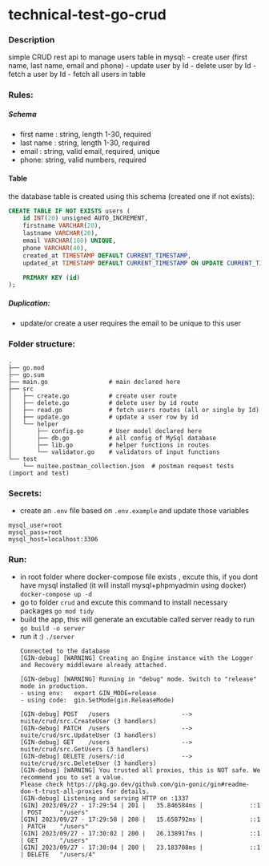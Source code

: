 # technical-test-go-crud

### Description
simple CRUD rest api to manage users table in mysql:
    - create user (first name, last name, email and phone)
    - update user by Id
    - delete user by Id
    - fetch a user by Id
    - fetch all users in table

### Rules:
##### Schema
- first name : string, length 1-30, required
- last name : string, length 1-30, required
- email : string, valid email, required, unique
- phone: string, valid numbers, required
#### Table
the database table is created using this schema (created one if not exists):
```sql
CREATE TABLE IF NOT EXISTS users (
    id INT(20) unsigned AUTO_INCREMENT,
    firstname VARCHAR(20),
    lastname VARCHAR(20),
    email VARCHAR(100) UNIQUE,
    phone VARCHAR(40),
    created_at TIMESTAMP DEFAULT CURRENT_TIMESTAMP,
    updated_at TIMESTAMP DEFAULT CURRENT_TIMESTAMP ON UPDATE CURRENT_TIMESTAMP,

    PRIMARY KEY (id)
);
```

##### Duplication:
- update/or create a user requires the email to be unique to this user

### Folder structure:
```shell
.
├── go.mod
├── go.sum
├── main.go                 # main declared here
├── src
│   ├── create.go           # create user route
│   ├── delete.go           # delete user by id route
│   ├── read.go             # fetch users routes (all or single by Id)
│   ├── update.go           # update a user row by id
│   └── helper  
│       ├── config.go       # User model declared here
│       ├── db.go           # all config of MySql database
│       ├── lib.go          # helper functions in routes
│       └── validator.go    # validators of input functions
└── test
    └── nuitee.postman_collection.json  # postman request tests (import and test)
```


### Secrets:
- create an `.env` file based on `.env.example` and update those variables
```
mysql_user=root
mysql_pass=root
mysql_host=localhost:3306
```


### Run:
- in root folder where docker-compose file exists , excute this, if you dont have mysql installed (it will install mysql+phpmyadmin using docker)
`docker-compose up -d`
- go to folder `crud` and excute this command to install necessary packages
`go mod tidy`
- build the app, this will generate an excutable called server ready to run
`go build -o server`
- run it :) 
`./server`
    ```shell
    Connected to the database
    [GIN-debug] [WARNING] Creating an Engine instance with the Logger and Recovery middleware already attached.

    [GIN-debug] [WARNING] Running in "debug" mode. Switch to "release" mode in production.
    - using env:   export GIN_MODE=release
    - using code:  gin.SetMode(gin.ReleaseMode)

    [GIN-debug] POST   /users                    --> nuite/crud/src.CreateUser (3 handlers)
    [GIN-debug] PATCH  /users                    --> nuite/crud/src.UpdateUser (3 handlers)
    [GIN-debug] GET    /users                    --> nuite/crud/src.GetUsers (3 handlers)
    [GIN-debug] DELETE /users/:id                --> nuite/crud/src.DeleteUser (3 handlers)
    [GIN-debug] [WARNING] You trusted all proxies, this is NOT safe. We recommend you to set a value.
    Please check https://pkg.go.dev/github.com/gin-gonic/gin#readme-don-t-trust-all-proxies for details.
    [GIN-debug] Listening and serving HTTP on :1337
    [GIN] 2023/09/27 - 17:29:54 | 201 |   35.846584ms |             ::1 | POST     "/users"
    [GIN] 2023/09/27 - 17:29:58 | 208 |   15.658792ms |             ::1 | PATCH    "/users"
    [GIN] 2023/09/27 - 17:30:02 | 200 |   26.138917ms |             ::1 | GET      "/users"
    [GIN] 2023/09/27 - 17:30:04 | 200 |   23.183708ms |             ::1 | DELETE   "/users/4"
    ```